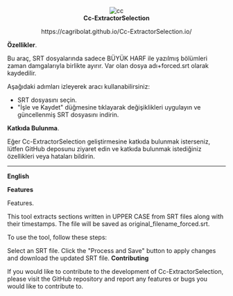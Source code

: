 <p align="center">
  <img src="https://github.com/user-attachments/assets/470ccadf-b97d-4b9f-8d5d-6bc04d46e6c9" alt="cc" />
  <br>
  <strong>Cc-ExtractorSelection</strong>
 <br>
  <p align="center">
 https://cagribolat.github.io/Cc-ExtractorSelection.io/ <br>



<b>Özellikler</b>.</p>

Bu araç, SRT dosyalarında sadece BÜYÜK HARF ile yazılmış bölümleri zaman damgalarıyla birlikte ayırır.
Var olan dosya adı+forced.srt olarak kaydedilir.

 Aşağıdaki adımları izleyerek aracı kullanabilirsiniz:

- SRT dosyasını seçin.
- "İşle ve Kaydet" düğmesine tıklayarak değişiklikleri uygulayın ve güncellenmiş SRT dosyasını indirin.

<b>Katkıda Bulunma</b>.</p>
Eğer Cc-ExtractorSelection geliştirmesine katkıda bulunmak isterseniz, lütfen GitHub deposunu ziyaret edin ve katkıda bulunmak istediğiniz özellikleri veya hataları bildirin.



________________________________________________________________________________________________________________________________________________________________________________________________________

<b>English</b></p>
<b>Features</b></p>

Features.

This tool extracts sections written in UPPER CASE from SRT files along with their timestamps. The file will be saved as original_filename_forced.srt.

To use the tool, follow these steps:

Select an SRT file.
Click the "Process and Save" button to apply changes and download the updated SRT file.
<b>Contributing</b></p>
If you would like to contribute to the development of Cc-ExtractorSelection, please visit the GitHub repository and report any features or bugs you would like to contribute to.

